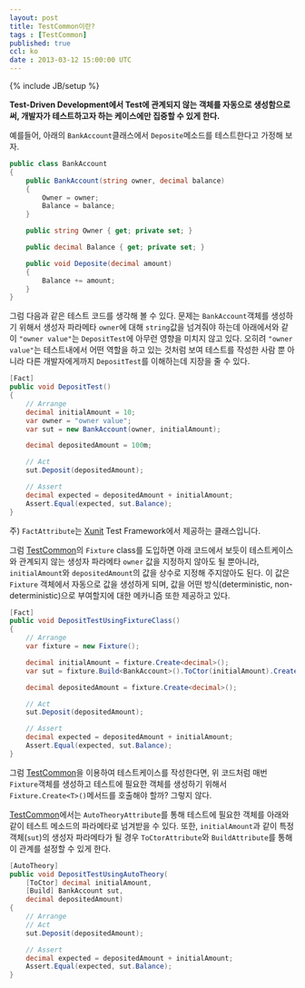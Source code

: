 ```yaml
---
layout: post
title: TestCommon이란?
tags : [TestCommon]
published: true
ccl: ko
date : 2013-03-12 15:00:00 UTC
---
```

{% include JB/setup %}

**Test-Driven Development에서 Test에 관계되지 않는 객체를 자동으로 생성함으로써,
개발자가 테스트하고자 하는 케이스에만 집중할 수 있게 한다.**

예를들어, 아래의 `BankAccount`클래스에서 `Deposite`메소드를 테스트한다고 가정해 보자.

```c#
public class BankAccount
{
    public BankAccount(string owner, decimal balance)
    {
        Owner = owner;
        Balance = balance;
    }

    public string Owner { get; private set; }

    public decimal Balance { get; private set; }

    public void Deposite(decimal amount)
    {
        Balance += amount;
    }
}
```

그럼 다음과 같은 테스트 코드를 생각해 볼 수 있다.
문제는 `BankAccount`객체를 생성하기 위해서 생성자 파라메타 `owner`에 대해 `string`값을 넘겨줘야 하는데
아래에서와 같이 `"owner value"`는 `DepositTest`에 아무런 영향을 미치지 않고 있다.
오히려 `"owner value"`는 테스트내에서 어떤 역할을 하고 있는 것처럼 보여
테스트를 작성한 사람 뿐 아니라 다른 개발자에게까지 `DepositTest`를 이해하는데 지장을 줄 수 있다.

```c#
[Fact]
public void DepositTest()
{
    // Arrange
    decimal initialAmount = 10;
    var owner = "owner value";
    var sut = new BankAccount(owner, initialAmount);

    decimal depositedAmount = 100m;

    // Act
    sut.Deposit(depositedAmount);

    // Assert
    decimal expected = depositedAmount + initialAmount;
    Assert.Equal(expected, sut.Balance);
}
```
주) `FactAttribute`는 [Xunit] Test Framework에서 제공하는 클래스입니다.

<!-- break -->

그럼 [TestCommon]의 `Fixture` class를 도입하면 아래 코드에서 보듯이 테스트케이스와
관계되지 않는 생성자 파라메타 `owner` 값을 지정하지 않아도 될 뿐아니라,
`initialAmount`와 `depositedAmount`의 값을 상수로 지정해 주지않아도 된다.
이 값은 `Fixture` 객체에서 자동으로 값을 생성하게 되며,
값을 어떤 방식(deterministic, non-deterministic)으로 부여할지에 대한 메카니즘 또한 제공하고 있다.

```c#
[Fact]
public void DepositTestUsingFixtureClass()
{
    // Arrange
    var fixture = new Fixture();

    decimal initialAmount = fixture.Create<decimal>();
    var sut = fixture.Build<BankAccount>().ToCtor(initialAmount).Create();

    decimal depositedAmount = fixture.Create<decimal>();

    // Act
    sut.Deposit(depositedAmount);

    // Assert
    decimal expected = depositedAmount + initialAmount;
    Assert.Equal(expected, sut.Balance);
}
```

그럼 [TestCommon]을 이용하여 테스트케이스를 작성한다면,
위 코드처럼 매번 `Fixture`객체를 생성하고 테스트에 필요한 객체를 생성하기 위해서 `Fixture.Create<T>()`메서드를 호출해야 할까?
그렇지 않다.

[TestCommon]에서는 `AutoTheoryAttribute`를 통해 테스트에 필요한 객체를 아래와 같이 테스트 메소드의 파라메타로 넘겨받을 수 있다.
또한, `initialAmount`과 같이 특정객체(`sut`)의 생성자 파라메타가 될 경우 `ToCtorAttribute`와 `BuildAttribute`를 통해 이 관계를 설정할 수 있게 한다.

```c#
[AutoTheory]
public void DepositTestUsingAutoTheory(
    [ToCtor] decimal initialAmount,
    [Build] BankAccount sut,
    decimal depositedAmount)
{
    // Arrange
    // Act
    sut.Deposit(depositedAmount);

    // Assert
    decimal expected = depositedAmount + initialAmount;
    Assert.Equal(expected, sut.Balance);
}
```


[Xunit]: <http://xunit.codeplex.com/>
[TestCommon]: <https://github.com/jwChung/TestCommon>
